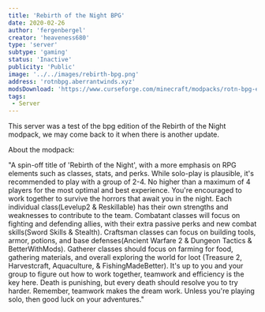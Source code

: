 ```yaml
---
title: 'Rebirth of the Night BPG'
date: 2020-02-26
author: 'fergenbergel'
creator: 'heaveness680'
type: 'server'
subtype: 'gaming'
status: 'Inactive'
publicity: 'Public'
image: '../../images/rebirth-bpg.png'
address: 'rotnbpg.aberrantwinds.xyz'
modsDownload: 'https://www.curseforge.com/minecraft/modpacks/rotn-bpg-edition'
tags:
 - Server
---
```


This server was a test of the bpg edition of the Rebirth of the Night modpack, we may come back to it when there is another update.

About the modpack:

"A spin-off title of 'Rebirth of the Night', with a more emphasis on RPG elements such as classes, stats, and perks. While solo-play is plausible, it's recommended to play with a group of 2-4. No higher than a maximum of 4 players for the most optimal and best experience. You're encouraged to work together to survive the horrors that await you in the night. Each individual class(Levelup2 & Reskillable) has their own strengths and weaknesses to contribute to the team. Combatant classes will focus on fighting and defending allies, with their extra passive perks and new combat skills(Sword Skills & Stealth). Craftsman classes can focus on building tools, armor, potions, and base defenses(Ancient Warfare 2 & Dungeon Tactics & BetterWithMods). Gatherer classes should focus on farming for food, gathering materials, and overall exploring the world for loot (Treasure 2, Harvestcraft, Aquaculture, & FishingMadeBetter). It's up to you and your group to figure out how to work together, teamwork and efficiency is the key here. Death is punishing, but every death should resolve you to try harder. Remember, teamwork makes the dream work. Unless you're playing solo, then good luck on your adventures."